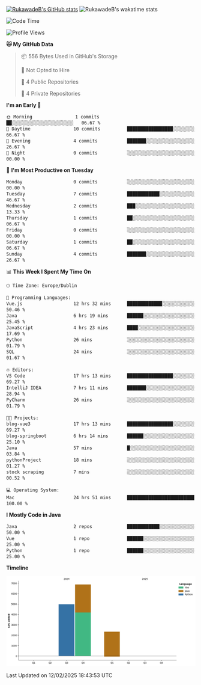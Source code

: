 
[![RukawadeB's GitHub stats](https://github-readme-stats.vercel.app/api?username=RukawadeB&hide=prs&show_icons=true&theme=omni)](https://github.com/anuraghazra/github-readme-stats)
![RukawadeB's wakatime stats](https://github-readme-stats.vercel.app/api/wakatime?username=RukawadeB)

<!--START_SECTION:waka-->
![Code Time](http://img.shields.io/badge/Code%20Time-267%20hrs%2035%20mins-blue)

![Profile Views](http://img.shields.io/badge/Profile%20Views-20-blue)

**🐱 My GitHub Data** 

> 📦 556 Bytes Used in GitHub's Storage 
 > 
> 🚫 Not Opted to Hire
 > 
> 📜 4 Public Repositories 
 > 
> 🔑 4 Private Repositories 
 > 
**I'm an Early 🐤** 

```text
🌞 Morning                1 commits           ██░░░░░░░░░░░░░░░░░░░░░░░   06.67 % 
🌆 Daytime                10 commits          █████████████████░░░░░░░░   66.67 % 
🌃 Evening                4 commits           ███████░░░░░░░░░░░░░░░░░░   26.67 % 
🌙 Night                  0 commits           ░░░░░░░░░░░░░░░░░░░░░░░░░   00.00 % 
```
📅 **I'm Most Productive on Tuesday** 

```text
Monday                   0 commits           ░░░░░░░░░░░░░░░░░░░░░░░░░   00.00 % 
Tuesday                  7 commits           ████████████░░░░░░░░░░░░░   46.67 % 
Wednesday                2 commits           ███░░░░░░░░░░░░░░░░░░░░░░   13.33 % 
Thursday                 1 commits           ██░░░░░░░░░░░░░░░░░░░░░░░   06.67 % 
Friday                   0 commits           ░░░░░░░░░░░░░░░░░░░░░░░░░   00.00 % 
Saturday                 1 commits           ██░░░░░░░░░░░░░░░░░░░░░░░   06.67 % 
Sunday                   4 commits           ███████░░░░░░░░░░░░░░░░░░   26.67 % 
```


📊 **This Week I Spent My Time On** 

```text
🕑︎ Time Zone: Europe/Dublin

💬 Programming Languages: 
Vue.js                   12 hrs 32 mins      █████████████░░░░░░░░░░░░   50.46 % 
Java                     6 hrs 19 mins       ██████░░░░░░░░░░░░░░░░░░░   25.45 % 
JavaScript               4 hrs 23 mins       ████░░░░░░░░░░░░░░░░░░░░░   17.69 % 
Python                   26 mins             ░░░░░░░░░░░░░░░░░░░░░░░░░   01.79 % 
SQL                      24 mins             ░░░░░░░░░░░░░░░░░░░░░░░░░   01.67 % 

🔥 Editors: 
VS Code                  17 hrs 13 mins      █████████████████░░░░░░░░   69.27 % 
IntelliJ IDEA            7 hrs 11 mins       ███████░░░░░░░░░░░░░░░░░░   28.94 % 
PyCharm                  26 mins             ░░░░░░░░░░░░░░░░░░░░░░░░░   01.79 % 

🐱‍💻 Projects: 
blog-vue3                17 hrs 13 mins      █████████████████░░░░░░░░   69.27 % 
blog-springboot          6 hrs 14 mins       ██████░░░░░░░░░░░░░░░░░░░   25.10 % 
Java                     57 mins             █░░░░░░░░░░░░░░░░░░░░░░░░   03.84 % 
pythonProject            18 mins             ░░░░░░░░░░░░░░░░░░░░░░░░░   01.27 % 
stock scraping           7 mins              ░░░░░░░░░░░░░░░░░░░░░░░░░   00.52 % 

💻 Operating System: 
Mac                      24 hrs 51 mins      █████████████████████████   100.00 % 
```

**I Mostly Code in Java** 

```text
Java                     2 repos             ████████████░░░░░░░░░░░░░   50.00 % 
Vue                      1 repo              ██████░░░░░░░░░░░░░░░░░░░   25.00 % 
Python                   1 repo              ██████░░░░░░░░░░░░░░░░░░░   25.00 % 
```



**Timeline**

![Lines of Code chart](https://raw.githubusercontent.com/RukawadeB/RukawadeB/main/assets/bar_graph.png)


 Last Updated on 12/02/2025 18:43:53 UTC
<!--END_SECTION:waka-->



